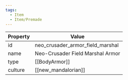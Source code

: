 ```yaml
---
tags:
  - Item
  - Item/Premade
---
```


| Property | Value                            |
| -------- | -------------------------------- |
| id       | neo_crusader_armor_field_marshal |
| name     | Neo-Crusader Field Marshal Armor |
| type     | [[BodyArmor]]                    |
| culture  | [[new_mandalorian]]              |


